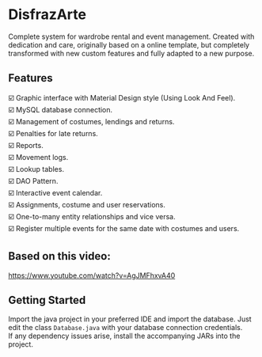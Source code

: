 # DisfrazArte
Complete system for wardrobe rental and event management. Created with dedication and care, originally based on a online template, but completely transformed with new custom features and fully adapted to a new purpose.

## Features

☑️ Graphic interface with Material Design style (Using Look And Feel).\
☑️ MySQL database connection.\
☑️ Management of costumes, lendings and returns.\
☑️ Penalties for late returns.\
☑️ Reports.\
☑️ Movement logs.\
☑️ Lookup tables.\
☑️ DAO Pattern.\
☑️ Interactive event calendar.\
☑️ Assignments, costume and user reservations.\
☑️ One-to-many entity relationships and vice versa.\
☑️ Register multiple events for the same date with costumes and users.

## Based on this video:

https://www.youtube.com/watch?v=AgJMFhxvA40

## Getting Started
Import the java project in your preferred IDE and import the database. Just edit the class `Database.java` with your database connection credentials.\
If any dependency issues arise, install the accompanying JARs into the project.